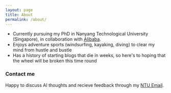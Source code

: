 ```yaml
---
layout: page
title: About
permalink: /about/
---
```


* Currently pursuing my PhD in Nanyang Technological University (Singapore), in collaboration with [Alibaba](https://media.ntu.edu.sg/NewsReleases/Pages/newsdetail.aspx?news=9e521a80-eaec-41ac-9c7e-802a62fc8d52).
* Enjoys adventure sports (windsurfing, kayaking, diving) to clear my mind from hustle and bustle
* Has a history of starting blogs that die in weeks, so here's to hoping that the wheel will be broken this time round

### Contact me

Happy to discuss AI thoughts and recieve feedback through my [NTU Email](mailto:pung0013@e.ntu.edu.sg).

